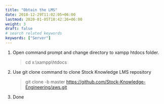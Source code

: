 ```yaml
---
title: "Obtain the LMS"
date: 2018-12-29T11:02:05+06:00
lastmod: 2020-01-05T10:42:26+06:00
weight: 3
draft: false
# search related keywords
keywords: ["Server"]
---
```


1. Open command prompt and change directory to xampp htdocs folder.
   > cd x:\xampp\htdocs
2. Use git clone command to clone Stock Knowledge LMS repository
   > git clone -b master https://github.com/Stock-Knowledge-Engineering/aws.git
3. Done
